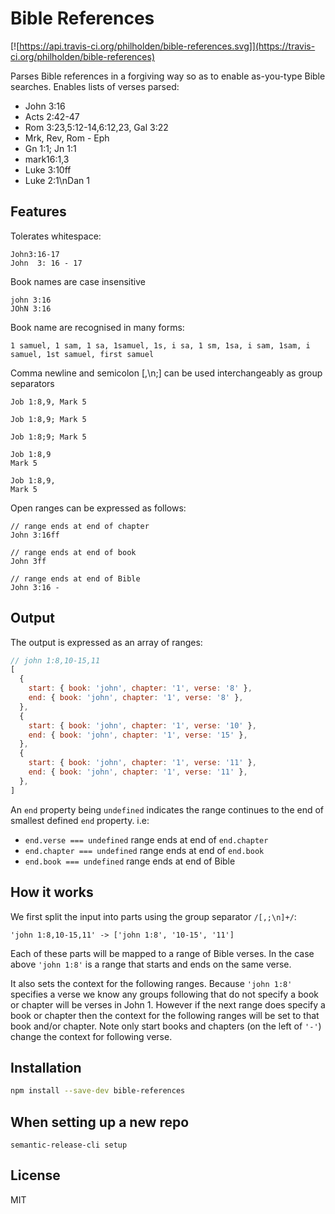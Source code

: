 # Bible References

[![https://api.travis-ci.org/philholden/bible-references.svg]](https://travis-ci.org/philholden/bible-references)

Parses Bible references in a forgiving way so as to enable as-you-type Bible searches. Enables lists of verses parsed:

* John 3:16
* Acts 2:42-47
* Rom 3:23,5:12-14,6:12,23, Gal 3:22
* Mrk, Rev, Rom - Eph
* Gn 1:1; Jn 1:1
* mark16:1,3
* Luke 3:10ff
* Luke 2:1\nDan 1

## Features

Tolerates whitespace:

```
John3:16-17
John  3: 16 - 17  
```
Book names are case insensitive

```
john 3:16
JOhN 3:16
```

Book name are recognised in many forms:

```
1 samuel, 1 sam, 1 sa, 1samuel, 1s, i sa, 1 sm, 1sa, i sam, 1sam, i samuel, 1st samuel, first samuel
```

Comma newline and semicolon [,\n;] can be used interchangeably as group separators

```
Job 1:8,9, Mark 5
```
```
Job 1:8,9; Mark 5
```
```
Job 1:8;9; Mark 5
```
```
Job 1:8,9
Mark 5
```
```
Job 1:8,9,
Mark 5
```
Open ranges can be expressed as follows:

```
// range ends at end of chapter
John 3:16ff

// range ends at end of book
John 3ff

// range ends at end of Bible
John 3:16 -
```

## Output

The output is expressed as an array of ranges:

```javascript
// john 1:8,10-15,11
[
  {
    start: { book: 'john', chapter: '1', verse: '8' },
    end: { book: 'john', chapter: '1', verse: '8' },
  },
  {
    start: { book: 'john', chapter: '1', verse: '10' },
    end: { book: 'john', chapter: '1', verse: '15' },
  },
  {
    start: { book: 'john', chapter: '1', verse: '11' },
    end: { book: 'john', chapter: '1', verse: '11' },
  },
]
```

An `end` property being `undefined` indicates the range continues to the end of smallest defined `end` property. i.e:

* `end.verse === undefined` range ends at end of `end.chapter`
* `end.chapter === undefined` range ends at end of `end.book`
* `end.book === undefined` range ends at end of Bible

## How it works

We first split the input into parts using the group separator `/[,;\n]+/`:

```
'john 1:8,10-15,11' -> ['john 1:8', '10-15', '11']
```

Each of these parts will be mapped to a range of Bible verses. In the case above `'john 1:8'` is a range that starts and ends on the same verse.

It also sets the context for the following ranges. Because `'john 1:8'` specifies a verse we know any groups following that do not specify a book or chapter will be verses in John 1. However if the next range does specify a book or chapter then the context for the following ranges will be set to that book and/or chapter. Note only start books and chapters (on the left of `'-'`) change the context for following verse.  


## Installation

```bash
npm install --save-dev bible-references
```

## When setting up a new repo

`semantic-release-cli setup`

## License

MIT

